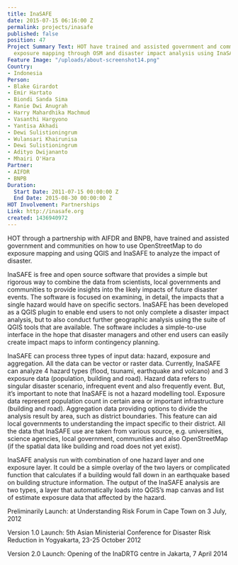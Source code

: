 ```yaml
---
title: InaSAFE
date: 2015-07-15 06:16:00 Z
permalink: projects/inasafe
published: false
position: 47
Project Summary Text: HOT have trained and assisted government and communities on
  exposure mapping through OSM and disaster impact analysis using InaSAFE.
Feature Image: "/uploads/about-screenshot14.png"
Country:
- Indonesia
Person:
- Blake Girardot
- Emir Hartato
- Biondi Sanda Sima
- Ranie Dwi Anugrah
- Harry Mahardhika Machmud
- Vasanthi Hargyono
- Yantisa Akhadi
- Dewi Sulistioningrum
- Wulansari Khairunisa
- Dewi Sulistioningrum
- Adityo Dwijananto
- Mhairi O'Hara
Partner:
- AIFDR
- BNPB
Duration:
  Start Date: 2011-07-15 00:00:00 Z
  End Date: 2015-08-30 00:00:00 Z
HOT Involvement: Partnerships
Link: http://inasafe.org
created: 1436940972
---
```


<p>HOT through a partnership with AIFDR and BNPB, have trained and assisted government and communities on how to use OpenStreetMap to do exposure mapping and using QGIS and InaSAFE to analyze the impact of disaster.</p><p>InaSAFE is free and open source software that provides a simple but rigorous way to combine the data from scientists, local governments and communities to provide insights into the likely impacts of future disaster events. The software is focused on examining, in detail, the impacts that a single hazard would have on specific sectors. InaSAFE has been developed as a QGIS plugin to enable end users to not only complete a disaster impact analysis, but to also conduct further geographic analysis using the suite of QGIS tools that are available. The software includes a simple-to-use interface in the hope that disaster managers and other end users can easily create impact maps to inform contingency planning.&nbsp;</p><p>InaSAFE can process three types of input data: hazard, exposure and aggregation. All the data can be vector or raster data. Currently, InaSAFE can analyze 4 hazard types (flood, tsunami, earthquake and volcano) and 3 exposure data (population, building and road). Hazard data refers to singular disaster scenario, infrequent event and also frequently event. But, it’s important to note that InaSAFE is not a hazard modelling tool. Exposure data represent population count in certain area or important infrastructure (building and road). Aggregation data providing options to divide the analysis result by area, such as district boundaries. This feature can aid local governments to understanding the impact specific to their district. All the data that InaSAFE use are taken from various source, e.g. universities, science agencies, local government, communities and also OpenStreetMap (if the spatial data like building and road does not yet exist).</p><p>InaSAFE analysis run with combination of one hazard layer and one exposure layer. It could be a simple overlay of the two layers or complicated function that calculates if a building would fall down in an earthquake based on building structure information. The output of the InaSAFE analysis are two types, a layer that automatically loads into QGIS’s map canvas and list of estimate exposure data that affected by the hazard.&nbsp;</p><p>Preliminarily Launch: at Understanding Risk Forum in Cape Town on 3 July, 2012</p><p>Version 1.0 Launch: 5th Asian Ministerial Conference for Disaster Risk Reduction in Yogyakarta, 23-25 October 2012</p><p>Version 2.0 Launch: Opening of the InaDRTG centre in Jakarta, 7 April 2014</p><p>&nbsp;</p>
